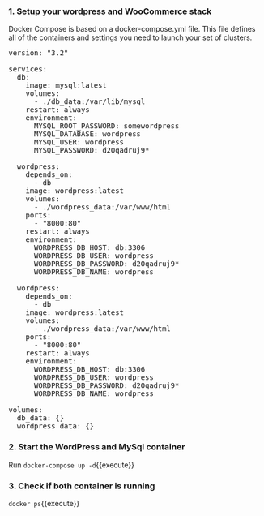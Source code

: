 ### 1. Setup your wordpress and WooCommerce stack

Docker Compose is based on a docker-compose.yml file. This file defines all of the containers and settings you need to launch your set of clusters.

<pre class="file" data-filename="./docker-compose.yml" data-target="replace">
version: "3.2"

services:
  db:
    image: mysql:latest
    volumes:
      - ./db_data:/var/lib/mysql
    restart: always
    environment:
      MYSQL_ROOT_PASSWORD: somewordpress
      MYSQL_DATABASE: wordpress
      MYSQL_USER: wordpress
      MYSQL_PASSWORD: d2Oqadruj9*

  wordpress:
    depends_on:
      - db
    image: wordpress:latest
    volumes:
      - ./wordpress_data:/var/www/html
    ports:
      - "8000:80"
    restart: always
    environment:
      WORDPRESS_DB_HOST: db:3306
      WORDPRESS_DB_USER: wordpress
      WORDPRESS_DB_PASSWORD: d2Oqadruj9*
      WORDPRESS_DB_NAME: wordpress

  wordpress:
    depends_on:
      - db
    image: wordpress:latest
    volumes:
      - ./wordpress_data:/var/www/html
    ports:
      - "8000:80"
    restart: always
    environment:
      WORDPRESS_DB_HOST: db:3306
      WORDPRESS_DB_USER: wordpress
      WORDPRESS_DB_PASSWORD: d2Oqadruj9*
      WORDPRESS_DB_NAME: wordpress

volumes:
  db_data: {}
  wordpress_data: {}
</pre>

### 2. Start the WordPress and MySql container

Run `docker-compose up -d`{{execute}}

### 3. Check if both container is running
`docker ps`{{execute}}

### 